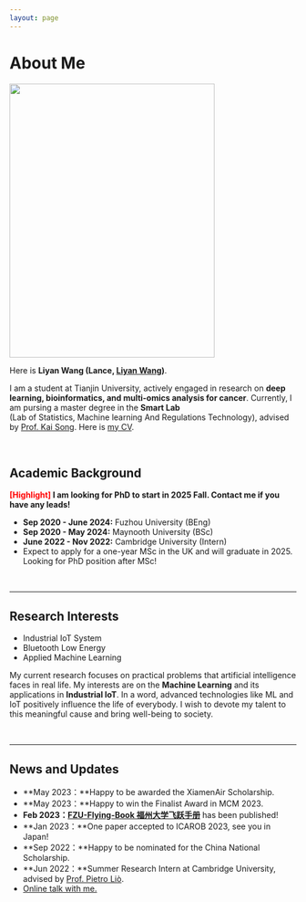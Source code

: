 ```yaml
---
layout: page
---
```


# About Me

<img src="https://Lilian-tju.github.io/lilian.jpg" class="floatpic" width="360" height="480">

Here is **Liyan Wang (Lance, [Liyan Wang](https://Lilian-tju.github.io/CV.pdf))**.

I am a student at Tianjin University, actively engaged in research on **deep learning, bioinformatics, and multi-omics analysis for cancer**. Currently, I am pursing a master degree in the **Smart Lab** (Lab of Statistics, Machine learning And Regulations Technology), advised by [Prof. Kai Song](https://www.researchgate.net/profile/Kai-Song-9). Here is [my CV](https://Lilian-tju.github.io/CV.pdf).

<br>

## Academic Background

**<font color='red'>[Highlight]</font> I am looking for PhD to start in 2025 Fall. Contact me if you have any leads!**

- **Sep 2020 - June 2024:** Fuzhou University (BEng)
- **Sep 2020 - May 2024:** Maynooth University (BSc)
- **June 2022 - Nov 2022:** Cambridge University (Intern)
- Expect to apply for a one-year MSc in the UK and will graduate in 2025. Looking for PhD position after MSc!

<br>

---

## Research Interests

- Industrial IoT System
- Bluetooth Low Energy
- Applied Machine Learning

My current research focuses on practical problems that artificial intelligence faces in real life. My interests are on the **Machine Learning** and its applications in **Industrial IoT**. In a word, advanced technologies like ML and IoT positively influence the life of everybody.  I wish to devote my talent to this meaningful cause and bring well-being to society.

<br>

---

## News and Updates

- **May 2023：**Happy to be awarded the XiamenAir Scholarship.
- **May 2023：**Happy to win the Finalist Award in MCM 2023.
- **Feb 2023：**[**FZU-Flying-Book 福州大学飞跃手册**](https://fzu-fly.online/) has been published!
- **Jan 2023：**One paper accepted to ICAROB 2023, see you in Japan!
- **Sep 2022：**Happy to be nominated for the China National Scholarship.
- **Jun 2022：**Summer Research Intern at Cambridge University, advised by [Prof. Pietro Liò](https://www.cl.cam.ac.uk/~pl219/ ).
- [Online talk with me.](https://calendly.com/lancecai/meet-with-lance)
